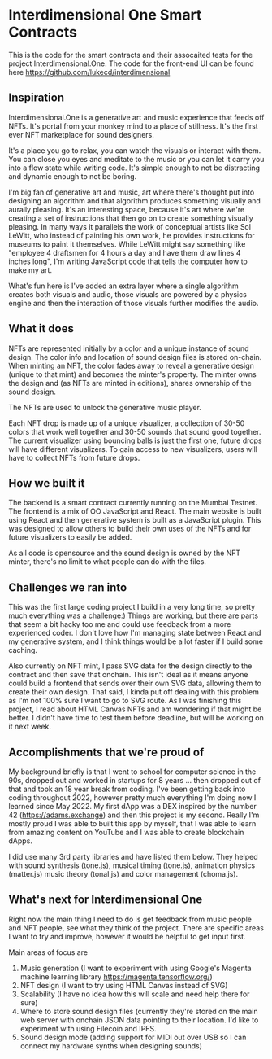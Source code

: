 # Interdimensional One Smart Contracts
This is the code for the smart contracts and their assocaited tests for the project Interdimensional.One.
The code for the front-end UI can be found here https://github.com/lukecd/interdimensional


## Inspiration
Interdimensional.One is a generative art and music experience that feeds off NFTs. It's portal from your monkey mind to a place of stillness. It's the first ever NFT marketplace for sound designers.

It's a place you go to relax, you can watch the visuals or interact with them. You can close you eyes and meditate to the music or you can let it carry you into a flow state while writing code. It's simple enough to not be distracting and dynamic enough to not be boring. 

I'm big fan of generative art and music, art where there's thought put into designing an algorithm and that algorithm produces something visually and aurally pleasing. It's an interesting space, because it's art where we're creating a set of instructions that then go on to create something visually pleasing. In many ways it parallels the work of conceptual artists like Sol LeWitt, who instead of painting his own work, he provides instructions for museums to paint it themselves. While LeWitt might say something like "employee 4 draftsmen for 4 hours a day and have them draw lines 4 inches long", I'm writing JavaScript code that tells the computer how to make my art.

What's fun here is I've added an extra layer where a single algorithm creates both visuals and audio, those visuals are powered by a physics engine and then the interaction of those visuals further modifies the audio. 

## What it does
NFTs are represented initially by a color and a unique instance of sound design. The color info and location of sound design files is stored on-chain. When minting an NFT, the color fades away to reveal a generative design (unique to that mint) and becomes the minter's property. The minter owns the design and (as NFTs are minted in editions), shares ownership of the sound design. 

The NFTs are used to unlock the generative music player. 

Each NFT drop is made up of a unique visualizer, a collection of 30-50 colors that work well together and 30-50 sounds that sound good together. The current visualizer using bouncing balls is just the first one, future drops will have different visualizers. To gain access to new visualizers, users will have to collect NFTs from future drops. 

## How we built it
The backend is a smart contract currently running on the Mumbai Testnet. 
The frontend is a mix of OO JavaScript and React. The main website is built using React and then generative system is built as a JavaScript plugin. This was designed to allow others to build their own uses of the NFTs and for future visualizers to easily be added.

As all code is opensource and the sound design is owned by the NFT minter, there's no limit to what people can do with the files. 

## Challenges we ran into
This was the first large coding project I build in a very long time, so pretty much everything was a challenge:) Things are working, but there are parts that seem a bit hacky too me and could use feedback from a more experienced coder. I don't love how I'm managing state between React and my generative system, and I think things would be a lot faster if I build some caching. 

Also currently on NFT mint, I pass SVG data for the design directly to the contract and then save that onchain. This isn't ideal as it means anyone could build a frontend that sends over their own SVG data, allowing them to create their own design. That said, I kinda put off dealing with this problem as I'm not 100% sure I want to go to SVG route. As I was finishing this project, I read about HTML Canvas NFTs and am wondering if that might be better. I didn't have time to test them before deadline, but will be working on it next week. 

## Accomplishments that we're proud of
My background briefly is that I went to school for computer science in the 90s, dropped out and worked in startups for 8 years ... then dropped out of that and took an 18 year break from coding. I've been getting back into coding throughout 2022, however pretty much everything I'm doing now I learned since May 2022. My first dApp was a DEX inspired by the number 42 (https://adams.exchange) and then this project is my second. Really I'm mostly proud I was able to built this app by myself, that I was able to learn from amazing content on YouTube and I was able to create blockchain dApps. 

I did use many 3rd party libraries and have listed them below. They helped with sound synthesis (tone.js), musical timing (tone.js), animation physics (matter.js) music theory (tonal.js) and color management (choma.js). 

## What's next for Interdimensional One
Right now the main thing I need to do is get feedback from music people and NFT people, see what they think of the project. There are specific areas I want to try and improve, however it would be helpful to get input first. 

Main areas of focus are
1. Music generation (I want to experiment with using Google's Magenta machine learning library https://magenta.tensorflow.org/)
2. NFT design (I want to try using HTML Canvas instead of SVG)
3. Scalability (I have no idea how this will scale and need help there for sure)
4. Where to store sound design files (currently they're stored on the main web server with onchain JSON data pointing to their location. I'd like to experiment with using Filecoin and IPFS.
5. Sound design mode (adding support for MIDI out over USB so I can connect my hardware synths when designing sounds)